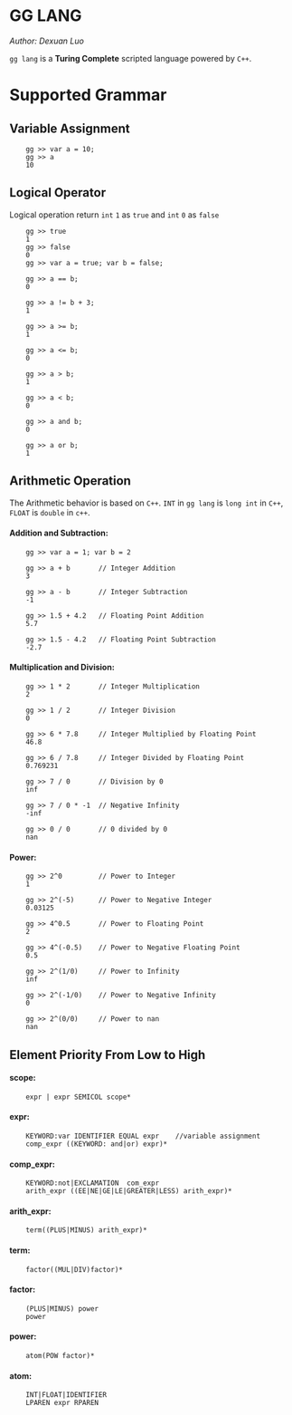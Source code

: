 

# GG LANG
_Author: Dexuan Luo_

`gg lang` is a **Turing Complete** scripted language powered by `C++`.

# Supported Grammar 
## Variable Assignment<br/>
        gg >> var a = 10;
        gg >> a
        10
        
## Logical Operator<br/> 
Logical operation return `int` `1` as `true` and `int` `0` as `false`

        gg >> true
        1
        gg >> false
        0
        gg >> var a = true; var b = false;
        
        gg >> a == b;
        0
        
        gg >> a != b + 3;
        1
        
        gg >> a >= b;
        1
        
        gg >> a <= b;
        0
        
        gg >> a > b;
        1
        
        gg >> a < b;
        0
        
        gg >> a and b;
        0
        
        gg >> a or b;
        1
        
## Arithmetic Operation
The Arithmetic behavior is based on `C++`. `INT` in `gg lang` is `long int` in `C++`, `FLOAT` is `double` in `c++`.
#### Addition and Subtraction: <br/>
        gg >> var a = 1; var b = 2
        
        gg >> a + b       // Integer Addition
        3
        
        gg >> a - b       // Integer Subtraction 
        -1
        
        gg >> 1.5 + 4.2   // Floating Point Addition
        5.7
        
        gg >> 1.5 - 4.2   // Floating Point Subtraction
        -2.7
      
#### Multiplication and Division: <br/>
        gg >> 1 * 2       // Integer Multiplication
        2
   
        gg >> 1 / 2       // Integer Division
        0
        
        gg >> 6 * 7.8     // Integer Multiplied by Floating Point
        46.8
        
        gg >> 6 / 7.8     // Integer Divided by Floating Point
        0.769231
        
        gg >> 7 / 0       // Division by 0
        inf
        
        gg >> 7 / 0 * -1  // Negative Infinity
        -inf
        
        gg >> 0 / 0       // 0 divided by 0
        nan
        
#### Power: <br/>
        gg >> 2^0         // Power to Integer
        1
        
        gg >> 2^(-5)      // Power to Negative Integer
        0.03125
        
        gg >> 4^0.5       // Power to Floating Point
        2
        
        gg >> 4^(-0.5)    // Power to Negative Floating Point
        0.5
        
        gg >> 2^(1/0)     // Power to Infinity
        inf
        
        gg >> 2^(-1/0)    // Power to Negative Infinity
        0
        
        gg >> 2^(0/0)     // Power to nan
        nan
        
        
        
## Element Priority From Low to High


#### scope: <br/>
        expr | expr SEMICOL scope*

#### expr: <br/>
        KEYWORD:var IDENTIFIER EQUAL expr    //variable assignment
        comp_expr ((KEYWORD: and|or) expr)*

#### comp_expr: <br/>
        KEYWORD:not|EXCLAMATION  com_expr
        arith_expr ((EE|NE|GE|LE|GREATER|LESS) arith_expr)*
        
#### arith_expr: <br/>
        term((PLUS|MINUS) arith_expr)*
        
#### term: <br/>
        factor((MUL|DIV)factor)*

#### factor: <br/>
        (PLUS|MINUS) power
        power

#### power: <br/>
        atom(POW factor)*
           
#### atom: <br/>
        INT|FLOAT|IDENTIFIER
        LPAREN expr RPAREN
        
